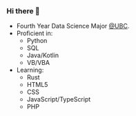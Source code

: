### Hi there 👋

 - Fourth Year Data Science Major [@UBC](https://www.ubc.ca/).
 - Proficient in:
   - Python
   - SQL
   - Java/Kotlin
   - VB/VBA
 - Learning:
   - Rust
   - HTML5
   - CSS
   - JavaScript/TypeScript
   - PHP
<!--
 - I'm currently working on my bot [Charbot](https://github.com/Bluesy1/CharB0T/).

[![Bluesy's GitHub stats](https://github-readme-stats.vercel.app/api?username=Bluesy1&count_private=true&show_icons=true&theme=gruvbox)](https://github.com/anuraghazra/github-readme-stats)

[![Top Langs](https://github-readme-stats.vercel.app/api/top-langs/?username=Bluesy1&layout=compact&theme=gruvbox&exclude_repo=AlgaeBiofuels-NetlogoHTML-Files)](https://github.com/anuraghazra/github-readme-stats)

[![Bluesy's wakatime stats](https://github-readme-stats.vercel.app/api/wakatime?username=Bluesy&theme=gruvbox&layout=compact)](https://github.com/anuraghazra/github-readme-stats)

![Bluesy's Commit History](https://github-readme-streak-stats.herokuapp.com/?user=bluesy1&theme=gruvbox)

[![@bluesy1's Holopin board](https://holopin.io/api/user/board?user=bluesy1)](https://holopin.io/@bluesy1)
-->

<!--
**Bluesy1/Bluesy1** is a ✨ _special_ ✨ repository because its `README.md` (this file) appears on your GitHub profile.

Here are some ideas to get you started:

- 🔭 I’m currently working on ...
- 🌱 I’m currently learning ...
- 👯 I’m looking to collaborate on ...
- 🤔 I’m looking for help with ...
- 💬 Ask me about ...
- 📫 How to reach me: ...
- 😄 Pronouns: ...
- ⚡ Fun fact: ...
-->
